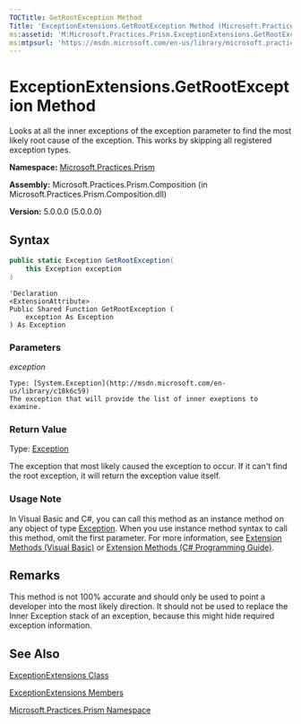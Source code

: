 ```yaml
---
TOCTitle: GetRootException Method
Title: 'ExceptionExtensions.GetRootException Method (Microsoft.Practices.Prism)'
ms:assetid: 'M:Microsoft.Practices.Prism.ExceptionExtensions.GetRootException(System.Exception)'
ms:mtpsurl: 'https://msdn.microsoft.com/en-us/library/microsoft.practices.prism.exceptionextensions.getrootexception(v=pandp.50)'
---
```


# ExceptionExtensions.GetRootException Method

Looks at all the inner exceptions of the exception parameter to find the most likely root cause of the exception. This works by skipping all registered exception types.

**Namespace:** [Microsoft.Practices.Prism](https://msdn.microsoft.com/en-us/library/microsoft.practices.prism(v=pandp.50))

**Assembly:** Microsoft.Practices.Prism.Composition (in Microsoft.Practices.Prism.Composition.dll)

**Version:** 5.0.0.0 (5.0.0.0)

## Syntax

```C#
public static Exception GetRootException(
	this Exception exception
)
```

```VB
'Declaration
<ExtensionAttribute> 
Public Shared Function GetRootException ( 
	exception As Exception
) As Exception
```


### Parameters

*exception*

    Type: [System.Exception](http://msdn.microsoft.com/en-us/library/c18k6c59)
    The exception that will provide the list of inner exeptions to examine.

### Return Value

Type: [Exception](http://msdn.microsoft.com/en-us/library/c18k6c59)

The exception that most likely caused the exception to occur. If it can't find the root exception, it will return the exception value itself.

### Usage Note

In Visual Basic and C\#, you can call this method as an instance method on any object of type [Exception](http://msdn.microsoft.com/en-us/library/c18k6c59). When you use instance method syntax to call this method, omit the first parameter. For more information, see [Extension Methods (Visual Basic)](http://msdn.microsoft.com/en-us/library/bb384936.aspx) or [Extension Methods (C\# Programming Guide)](http://msdn.microsoft.com/en-us/library/bb383977.aspx).

## Remarks

This method is not 100% accurate and should only be used to point a developer into the most likely direction. It should not be used to replace the Inner Exception stack of an exception, because this might hide required exception information.

## See Also

[ExceptionExtensions Class](https://msdn.microsoft.com/en-us/library/microsoft.practices.prism.exceptionextensions(v=pandp.50))

[ExceptionExtensions Members](https://msdn.microsoft.com/en-us/library/microsoft.practices.prism.exceptionextensions_members(v=pandp.50))

[Microsoft.Practices.Prism Namespace](https://msdn.microsoft.com/en-us/library/microsoft.practices.prism(v=pandp.50))
